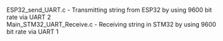 ESP32_send_UART.c - Transmitting string from ESP32 by using 9600 bit rate via UART 2<br>
Main_STM32_UART_Receive.c - Receiving string in STM32 by using 9600 bit rate via UART 1
